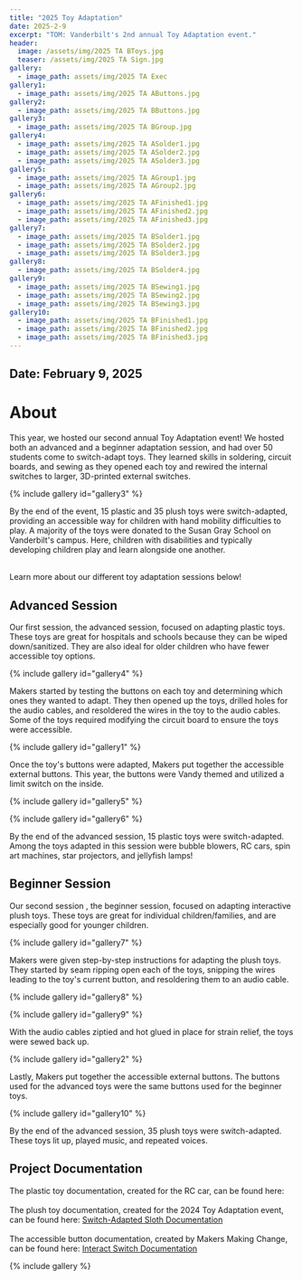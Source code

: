 ```yaml
---
title: "2025 Toy Adaptation"
date: 2025-2-9
excerpt: "TOM: Vanderbilt's 2nd annual Toy Adaptation event."
header:
  image: /assets/img/2025 TA BToys.jpg
  teaser: /assets/img/2025 TA Sign.jpg
gallery:
  - image_path: assets/img/2025 TA Exec
gallery1:
  - image_path: assets/img/2025 TA AButtons.jpg
gallery2:
  - image_path: assets/img/2025 TA BButtons.jpg
gallery3:
  - image_path: assets/img/2025 TA BGroup.jpg
gallery4:
  - image_path: assets/img/2025 TA ASolder1.jpg
  - image_path: assets/img/2025 TA ASolder2.jpg
  - image_path: assets/img/2025 TA ASolder3.jpg
gallery5:
  - image_path: assets/img/2025 TA AGroup1.jpg
  - image_path: assets/img/2025 TA AGroup2.jpg
gallery6:
  - image_path: assets/img/2025 TA AFinished1.jpg
  - image_path: assets/img/2025 TA AFinished2.jpg
  - image_path: assets/img/2025 TA AFinished3.jpg
gallery7:
  - image_path: assets/img/2025 TA BSolder1.jpg
  - image_path: assets/img/2025 TA BSolder2.jpg
  - image_path: assets/img/2025 TA BSolder3.jpg
gallery8:
  - image_path: assets/img/2025 TA BSolder4.jpg
gallery9:
  - image_path: assets/img/2025 TA BSewing1.jpg
  - image_path: assets/img/2025 TA BSewing2.jpg
  - image_path: assets/img/2025 TA BSewing3.jpg
gallery10:
  - image_path: assets/img/2025 TA BFinished1.jpg
  - image_path: assets/img/2025 TA BFinished2.jpg
  - image_path: assets/img/2025 TA BFinished3.jpg
---
```


## Date: February 9, 2025<br>

# About

This year, we hosted our second annual Toy Adaptation event! We hosted both an advanced and a beginner adaptation session, and had over 50 students come to switch-adapt toys. They learned skills in soldering, circuit boards, and sewing as they opened each toy and rewired the internal switches to larger, 3D-printed external switches.

{% include gallery id="gallery3" %}

By the end of the event, 15 plastic and 35 plush toys were switch-adapted, providing an accessible way for children with hand mobility difficulties to play. A majority of the toys were donated to the Susan Gray School on Vanderbilt's campus. Here, children with disabilities and typically developing children play and learn alongside one another.<br><br>

Learn more about our different toy adaptation sessions below!


## Advanced Session

Our first session, the advanced session, focused on adapting plastic toys. These toys are great for hospitals and schools because they can be wiped down/sanitized. They are also ideal for older children who have fewer accessible toy options.

{% include gallery id="gallery4" %}

Makers started by testing the buttons on each toy and determining which ones they wanted to adapt. They then opened up the toys, drilled holes for the audio cables, and resoldered the wires in the toy to the audio cables. Some of the toys required modifying the circuit board to ensure the toys were accessible.

{% include gallery id="gallery1" %}

Once the toy's buttons were adapted, Makers put together the accessible external buttons. This year, the buttons were Vandy themed and utilized a limit switch on the inside.

{% include gallery id="gallery5" %}

{% include gallery id="gallery6" %}

By the end of the advanced session, 15 plastic toys were switch-adapted. Among the toys adapted in this session were bubble blowers, RC cars, spin art machines, star projectors, and jellyfish lamps!


## Beginner Session

Our second session , the beginner session, focused on adapting interactive plush toys. These toys are great for individual children/families, and are especially good for younger children.

{% include gallery id="gallery7" %}

Makers were given step-by-step instructions for adapting the plush toys. They started by seam ripping open each of the toys, snipping the wires leading to the toy's current button, and resoldering them to an audio cable.

{% include gallery id="gallery8" %}

{% include gallery id="gallery9" %}

With the audio cables ziptied and hot glued in place for strain relief, the toys were sewed back up.

{% include gallery id="gallery2" %}

Lastly, Makers put together the accessible external buttons. The buttons used for the advanced toys were the same buttons used for the beginner toys. 

{% include gallery id="gallery10" %}

By the end of the advanced session, 35 plush toys were switch-adapted. These toys lit up, played music, and repeated voices. 

## Project Documentation

The plastic toy documentation, created for the RC car, can be found here: []()<br><br>
The plush toy documentation, created for the 2024 Toy Adaptation event, can be found here: [Switch-Adapted Sloth Documentation](https://tomglobal.org/project?id=65c53714f89bc4648f7d7c38)<br><br>
The accessible button documentation, created by Makers Making Change, can be found here: [Interact Switch Documentation](https://www.makersmakingchange.com/s/product/interact-switch/01tJR000000698vYAA)

{% include gallery %}


